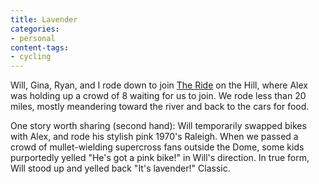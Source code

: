 ```yaml
---
title: Lavender
categories:
- personal
content-tags:
- cycling
---
```


Will, Gina, Ryan, and I rode down to join [The Ride][1] on the Hill, where Alex was holding up a crowd of 8 waiting for us to join.  We rode less than 20 miles, mostly meandering toward the river and back to the cars for food.

   [1]: http://mstl.org/projects/the-ride/

One story worth sharing (second hand): Will temporarily swapped bikes with Alex, and rode his stylish pink 1970's Raleigh.  When we passed a crowd of mullet-wielding supercross fans outside the Dome, some kids purportedly yelled "He's got a pink bike!" in Will's direction.  In true form, Will stood up and yelled back "It's lavender!"  Classic.
